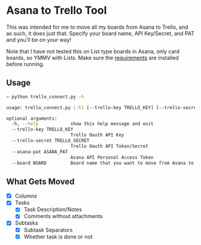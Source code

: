 # Asana to Trello Tool

This was intended for me to move all my boards from Asana to Trello, and as such, it does just that. Specify your board name, API Key/Secret, and PAT and you'll be on your way!

Note that I have not tested this on List type boards in Asana, only card boards, so YMMV with Lists. Make sure the [requirements](requirements.txt) are installed before running.

## Usage

```bash
> python trello_connect.py -h

usage: trello_connect.py [-h] [--trello-key TRELLO_KEY] [--trello-secret TRELLO_SECRET] [--asana-pat ASANA_PAT] [--board BOARD]

optional arguments:
  -h, --help            show this help message and exit
  --trello-key TRELLO_KEY
                        Trello Oauth API Key
  --trello-secret TRELLO_SECRET
                        Trello Oauth API Token/Secret
  --asana-pat ASANA_PAT
                        Asana API Personal Access Token
  --board BOARD         Board name that you want to move from Asana to Trello
```

## What Gets Moved

- [x] Columns
- [x] Tasks
  - [x] Task Description/Notes
  - [x] Comments without attachments
- [x] Subtasks
  - [x] Subtask Separators
  - [x] Whether task is done or not
